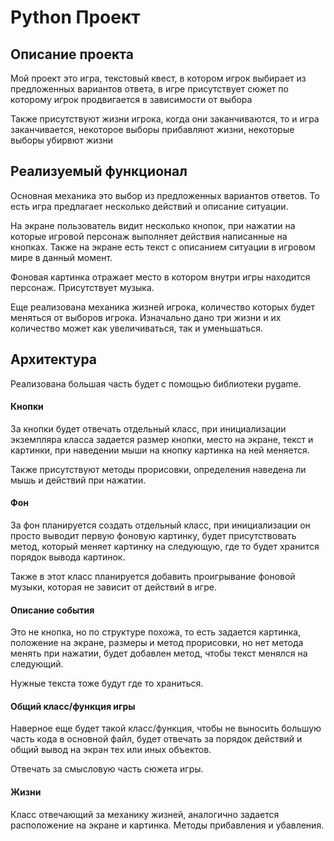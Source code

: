 # Python Проект
## Описание проекта
Мой проект это игра, текстовый квест, в котором игрок выбирает из предложенных вариантов ответа, в игре присутствует сюжет по которому игрок продвигается в зависимости от выбора

Также присутствуют жизни игрока, когда они заканчиваются, то и игра заканчивается, некоторое выборы прибавляют жизни, некоторые выборы убирвют жизни

## Реализуемый функционал
Основная механика это выбор из предложенных вариантов ответов. То есть игра предлагает несколько действий и описание ситуации.

На экране пользователь видит несколько кнопок, при нажатии на которые игровой персонаж выполняет действия написанные на кнопках. Также на экране есть текст с описанием ситуации в игровом мире в данный момент.

Фоновая картинка отражает место в котором внутри игры находится персонаж. Присутствует музыка.

Еще реализована механика жизней игрока, количество которых будет меняться от выборов игрока. Изначально дано три жизни и их количество может как увеличиваться, так и уменьшаться.

## Архитектура

Реализована большая часть будет с помощью библиотеки pygame.

#### Кнопки
За кнопки будет отвечать отдельный класс, при инициализации экземпляра класса задается размер кнопки, место на экране, текст и картинки, при наведении мыши на кнопку картинка на ней меняется.

Также присутствуют методы прорисовки, определения наведена ли мышь и действий при нажатии.

#### Фон
За фон планируется создать отдельный класс, при инициализации он просто выводит первую фоновую картинку, будет присутствовать метод, который меняет картинку на следующую, где то будет хранится порядок вывода картинок.

Также в этот класс планируется добавить проигрывание фоновой музыки, которая не зависит от действий в игре.

#### Описание события
Это не кнопка, но по структуре похожа, то есть задается картинка, положение на экране, размеры и метод прорисовки, но нет метода менять при нажатии, будет добавлен метод, чтобы текст менялся на следующий.

Нужные текста тоже будут где то храниться.

#### Общий класс/функция игры
Наверное еще будет такой класс/функция, чтобы не выносить большую часть кода в основной файл, будет отвечать за порядок действий и общий вывод на экран тех или иных объектов.

Отвечать за смысловую часть сюжета игры.

#### Жизни
Класс отвечающий за механику жизней, аналогично задается расположение на экране и картинка. Методы прибавления и убавления.
